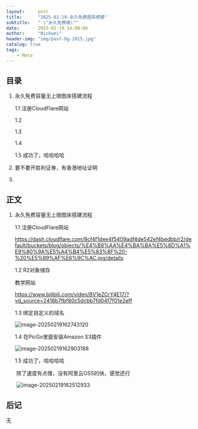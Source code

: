 ```yaml
---
layout:     post
title:      "2025-02-19-永久免费图床搭建"
subtitle:   " \"永久免费哦\""
date:       2025-02-19 14:00:06
author:     "Nickwei"
header-img: "img/post-bg-2015.jpg"
catalog: true
tags:
    - Meta
---
```


## 目录

1. 永久免费容量无上限图床搭建流程

    1.1 注册CloudFlare网站

    1.2 

    1.3 

    1.4 

    1.5 成功了，哈哈哈哈


1. 要不要开胜利证券，有香港地址证明
2. 


## 正文

1. 永久免费容量无上限图床搭建流程

    1.1 注册CloudFlare网站

    https://dash.cloudflare.com/8cf4f1dee4f5409adf4de542ef4bedbb/r2/default/buckets/blog/objects/%E4%B8%AA%E4%BA%BA%E5%8D%A1%E9%80%9A%E5%A4%B4%E5%83%8F%20-%20%E5%89%AF%E6%9C%AC.jpg/details

    

    1.2 R2对象储存

    教学网站

    https://www.bilibili.com/video/BV1eZCrY4E17/?vd_source=2416b7fbf80c5dcbb7fd04f7f01e2eff

    

    1.3 绑定自定义的域名

    ![image-20250219162743120](https://nickwei.ggff.net/PicGo/image-20250219162743120.png)
    
    
    
    1.4 在PicGo里面安装Amazon S3插件

    ![image-20250219162903188](https://nickwei.ggff.net/PicGo/image-20250219162903188.png)

    

    

    1.5 成功了，哈哈哈哈

    ​	除了速度有点慢，没有阿里云OSS的快，感觉还行

    ​	![image-20250219162512933](https://nickwei.ggff.net/PicGo/image-20250219162512933.png)

    








## 后记

无